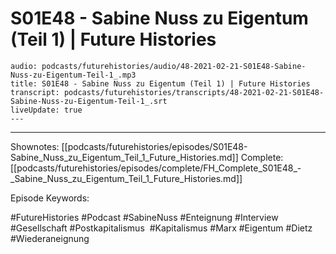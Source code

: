 # S01E48 - Sabine Nuss zu Eigentum (Teil 1) | Future Histories

```audio-note
audio: podcasts/futurehistories/audio/48-2021-02-21-S01E48-Sabine-Nuss-zu-Eigentum-Teil-1_.mp3
title: S01E48 - Sabine Nuss zu Eigentum (Teil 1) | Future Histories
transcript: podcasts/futurehistories/transcripts/48-2021-02-21-S01E48-Sabine-Nuss-zu-Eigentum-Teil-1_.srt
liveUpdate: true
---

```
---

Shownotes: [[podcasts/futurehistories/episodes/S01E48-Sabine_Nuss_zu_Eigentum_Teil_1_Future_Histories.md]]
Complete: [[podcasts/futurehistories/episodes/complete/FH_Complete_S01E48_-_Sabine_Nuss_zu_Eigentum_Teil_1_Future_Histories.md]]


Episode Keywords:

#FutureHistories #Podcast #SabineNuss #Enteignung #Interview #Gesellschaft #Postkapitalismus  #Kapitalismus #Marx #Eigentum #Dietz #Wiederaneignung
